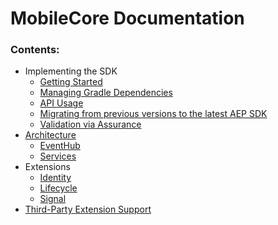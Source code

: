 # MobileCore Documentation

### Contents:

* Implementing the SDK
    * [Getting Started](./MobileCore/getting-started.md)
    * [Managing Gradle Dependencies](./MobileCore/gradle-dependencies.md)
    * [API Usage](./MobileCore/api-reference.md)
    * [Migrating from previous versions to the latest AEP SDK](https://developer.adobe.com/client-sdks/resources/migration/android/)
    * [Validation via Assurance](./Debugging.md)
* [Architecture](./Architecture.md)
    * [EventHub](./EventHub/README.md)
    * [Services](./Services/README.md)
* Extensions
    * [Identity](./Identity/api-reference.md)
    * [Lifecycle](./Lifecycle/api-reference.md)
    * [Signal](./Signal/api-reference.md)
* [Third-Party Extension Support](./ThirdParties/README.md)


